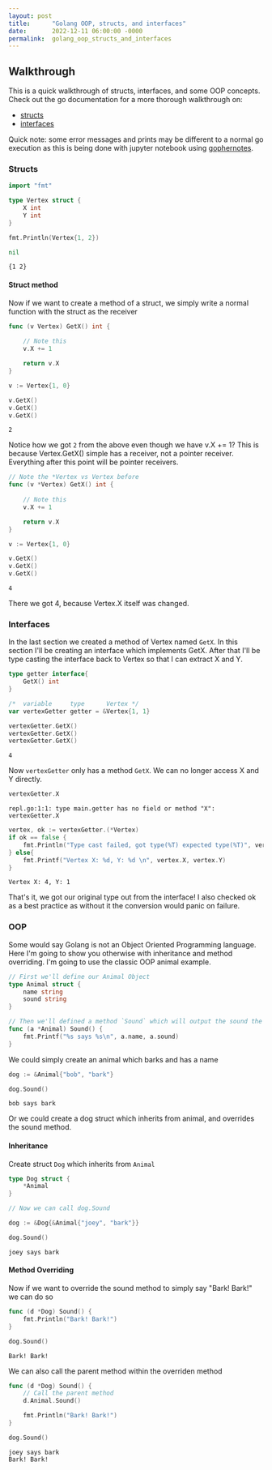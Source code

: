 ```yaml
---
layout: post
title:      "Golang OOP, structs, and interfaces"
date:       2022-12-11 06:00:00 -0000
permalink:  golang_oop_structs_and_interfaces
---
```


## Walkthrough

This is a quick walkthrough of structs, interfaces, and some OOP concepts.  Check out the go documentation for a more thorough walkthrough on:
- [structs](https://go.dev/tour/moretypes/2)
- [interfaces](https://go.dev/tour/methods/9)

Quick note: some error messages and prints may be different to a normal go execution as this is being done with jupyter notebook using [gophernotes](https://github.com/gopherdata/gophernotes).

### Structs


```go
import "fmt"

type Vertex struct {
	X int
	Y int
}

fmt.Println(Vertex{1, 2})

nil
```

    {1 2}


#### Struct method

Now if we want to create a method of a struct, we simply write a normal function with the struct as the receiver


```go
func (v Vertex) GetX() int {
    
    // Note this
    v.X += 1

    return v.X
}

v := Vertex{1, 0}

v.GetX()
v.GetX()
v.GetX()
```




    2



Notice how we got `2` from the above even though we have v.X += 1?  This is because Vertex.GetX() simple has a receiver, not a pointer receiver.  Everything after this point will be pointer receivers.


```go
// Note the *Vertex vs Vertex before
func (v *Vertex) GetX() int {
    
    // Note this
    v.X += 1

    return v.X
}

v := Vertex{1, 0}

v.GetX()
v.GetX()
v.GetX()
```




    4



There we got 4, because Vertex.X itself was changed.

### Interfaces


In the last section we created a method of Vertex named `GetX`.  In this section I'll be creating an interface which implements GetX.  After that I'll be type casting the interface back to Vertex so that I can extract X and Y.


```go
type getter interface{
    GetX() int
}

/*  variable     type      Vertex */
var vertexGetter getter = &Vertex{1, 1}

vertexGetter.GetX()
vertexGetter.GetX()
vertexGetter.GetX()
```




    4



Now `vertexGetter` only has a method `GetX`.  We can no longer access X and Y directly.


```go
vertexGetter.X
```


    repl.go:1:1: type main.getter has no field or method "X": vertexGetter.X



```go
vertex, ok := vertexGetter.(*Vertex)
if ok == false {
    fmt.Println("Type cast failed, got type(%T) expected type(%T)", vertexGetter, new(Vertex))
} else{
    fmt.Printf("Vertex X: %d, Y: %d \n", vertex.X, vertex.Y)
}
```

    Vertex X: 4, Y: 1 


That's it, we got our original type out from the interface!  I also checked ok as a best practice as without it the conversion would panic on failure.

### OOP

Some would say Golang is not an Object Oriented Programming language.  Here I'm going to show you otherwise with inheritance and method overriding.  I'm going to use the classic OOP animal example.


```go
// First we'll define our Animal Object
type Animal struct {
	name string
    sound string
}

// Then we'll defined a method `Sound` which will output the sound the animal makes
func (a *Animal) Sound() {
    fmt.Printf("%s says %s\n", a.name, a.sound)
}
```

We could simply create an animal which barks and has a name


```go
dog := &Animal{"bob", "bark"}

dog.Sound()
```

    bob says bark


Or we could create a dog struct which inherits from animal, and overrides the sound method.

#### Inheritance

Create struct `Dog` which inherits from `Animal`


```go
type Dog struct {
    *Animal
}
```


```go
// Now we can call dog.Sound

dog := &Dog{&Animal{"joey", "bark"}}

dog.Sound()
```

    joey says bark


#### Method Overriding

Now if we want to override the sound method to simply say "Bark! Bark!" we can do so


```go
func (d *Dog) Sound() {
    fmt.Println("Bark! Bark!")
}

dog.Sound()
```

    Bark! Bark!


We can also call the parent method within the overriden method


```go
func (d *Dog) Sound() {
    // Call the parent method
    d.Animal.Sound()

    fmt.Println("Bark! Bark!")
}

dog.Sound()
```

    joey says bark
    Bark! Bark!


 
